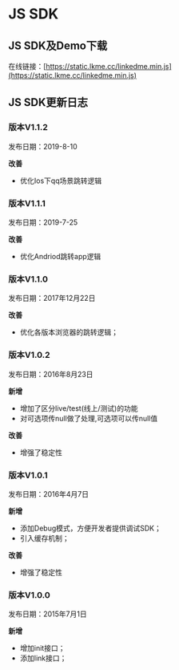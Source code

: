 # JS SDK

## JS SDK及Demo下载

在线链接：[https://static.lkme.cc/linkedme.min.js](https://static.lkme.cc/linkedme.min.js)

## JS SDK更新日志

### 版本V1.1.2

发布日期：2019-8-10

**改善**

* 优化Ios下qq场景跳转逻辑

### 版本V1.1.1

发布日期：2019-7-25

**改善**

* 优化Andriod跳转app逻辑

### 版本V1.1.0

发布日期：2017年12月22日

**改善**

* 优化各版本浏览器的跳转逻辑；

### 版本V1.0.2

发布日期：2016年8月23日

**新增**

* 增加了区分live/test\(线上/测试\)的功能
* 对可选项传null做了处理,可选项可以传null值

**改善**

* 增强了稳定性

### 版本V1.0.1

发布日期：2016年4月7日

**新增**

* 添加Debug模式，方便开发者提供调试SDK；
* 引入缓存机制；

**改善**

* 增强了稳定性

### 版本V1.0.0

发布日期：2015年7月1日

**新增**

* 增加init接口；
* 添加link接口；

